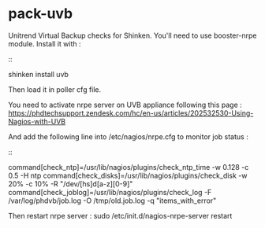 pack-uvb
=========

Unitrend Virtual Backup checks for Shinken. You'll need to use booster-nrpe 
module. Install it with :

::

  shinken install uvb

Then load it in poller cfg file.

You need to activate nrpe server on UVB appliance following this page :
https://phdtechsupport.zendesk.com/hc/en-us/articles/202532530-Using-Nagios-with-UVB

And add the following line into /etc/nagios/nrpe.cfg
to monitor job status :

::

  command[check_ntp]=/usr/lib/nagios/plugins/check_ntp_time -w 0.128 -c 0.5 -H ntp
  command[check_disks]=/usr/lib/nagios/plugins/check_disk -w 20% -c 10% -R "/dev/[hs]d[a-z][0-9]"
  command[check_joblog]=/usr/lib/nagios/plugins/check_log -F /var/log/phdvb/job.log -O /tmp/old.job.log -q "items_with_error"

Then restart nrpe server : 
sudo /etc/init.d/nagios-nrpe-server restart
